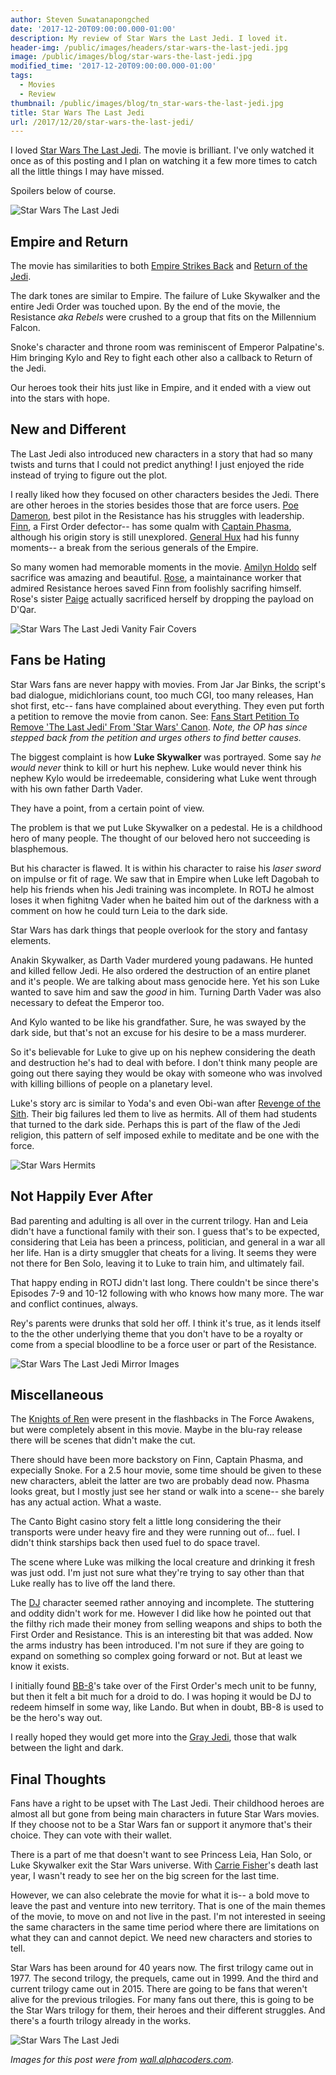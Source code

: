 ```yaml
---
author: Steven Suwatanapongched
date: '2017-12-20T09:00:00.000-01:00'
description: My review of Star Wars the Last Jedi. I loved it.
header-img: /public/images/headers/star-wars-the-last-jedi.jpg
image: /public/images/blog/star-wars-the-last-jedi.jpg
modified_time: '2017-12-20T09:00:00.000-01:00'
tags:
  - Movies
  - Review
thumbnail: /public/images/blog/tn_star-wars-the-last-jedi.jpg
title: Star Wars The Last Jedi
url: /2017/12/20/star-wars-the-last-jedi/
---
```



I loved [Star Wars The Last Jedi](http://www.imdb.com/title/tt2527336/). The movie is brilliant. I've only watched it once as of this posting and I plan on watching it a few more times to catch all the little things I may have missed. 

Spoilers below of course.

![Star Wars The Last Jedi](/public/images/blog/star-wars-the-last-jedi.jpg)

## Empire and Return

The movie has similarities to both [Empire Strikes Back](http://www.imdb.com/title/tt0080684/) and [Return of the Jedi](http://www.imdb.com/title/tt0086190/).

The dark tones are similar to Empire. The failure of Luke Skywalker and the entire Jedi Order was touched upon. By the end of the movie, the Resistance *aka Rebels* were crushed to a group that fits on the Millennium Falcon.

Snoke's character and throne room was reminiscent of Emperor Palpatine's. Him bringing Kylo and Rey to fight each other also a callback to Return of the Jedi.

Our heroes took their hits just like in Empire, and it ended with a view out into the stars with hope.

## New and Different

The Last Jedi also introduced new characters in a story that had so many twists and turns that I could not predict anything! I just enjoyed the ride instead of trying to figure out the plot.

I really liked how they focused on other characters besides the Jedi. There are other heroes in the stories besides those that are force users. [Poe Dameron](http://starwars.wikia.com/wiki/Poe_Dameron), best pilot in the Resistance has his struggles with leadership. [Finn](http://starwars.wikia.com/wiki/Finn), a First Order defector-- has some qualm with [Captain Phasma](http://starwars.wikia.com/wiki/Phasma), although his origin story is still unexplored. [General Hux](https://en.wikipedia.org/wiki/General_Hux) had his funny moments-- a break from the serious generals of the Empire.

So many women had memorable moments in the movie. [Amilyn Holdo](http://starwars.wikia.com/wiki/Amilyn_Holdo) self sacrifice was amazing and beautiful. [Rose](http://starwars.wikia.com/wiki/Rose_Tico), a maintainance worker that admired Resistance heroes saved Finn from foolishly sacrifing himself. Rose's sister [Paige](http://starwars.wikia.com/wiki/Paige_Tico) actually sacrificed herself by dropping the payload on D'Qar.

![Star Wars The Last Jedi Vanity Fair Covers](/public/images/blog/star-wars-the-last-jedi-vanity-fair-covers.jpg)

## Fans be Hating

Star Wars fans are never happy with movies. From Jar Jar Binks, the script's bad dialogue, midichlorians count, too much CGI, too many releases, Han shot first, etc-- fans have complained about everything. They even put forth a petition to remove the movie from canon. See: [Fans Start Petition To Remove 'The Last Jedi' From 'Star Wars' Canon](http://comicbook.com/starwars/2017/12/18/star-wars-the-last-jedi-canon-petition-/). *Note, the OP has since stepped back from the petition and urges others to find better causes.*

The biggest complaint is how **Luke Skywalker** was portrayed. Some say *he would never* think to kill or hurt his nephew. Luke would never think his nephew Kylo would be irredeemable, considering what Luke went through with his own father Darth Vader.

They have a point, from a certain point of view.

The problem is that we put Luke Skywalker on a pedestal. He is a childhood hero of many people.  The thought of our beloved hero not succeeding is blasphemous.

But his character is flawed. It is within his character to raise his *laser sword* on impulse or fit of rage. We saw that in Empire when Luke left Dagobah to help his friends when his Jedi training was incomplete. In ROTJ he almost loses it when fighitng Vader when he baited him out of the darkness with a comment on how he could turn Leia to the dark side.

Star Wars has dark things that people overlook for the story and fantasy elements.

Anakin Skywalker, as Darth Vader murdered young padawans. He hunted and killed fellow Jedi. He also ordered the destruction of an entire planet and it's people. We are talking about mass genocide here. Yet his son Luke wanted to save him and saw the *good* in him. Turning Darth Vader was also necessary to defeat the Emperor too.

And Kylo wanted to be like his grandfather. Sure, he was swayed by the dark side, but that's not an excuse for his desire to be a mass murderer.

So it's believable for Luke to give up on his nephew considering the death and destruction he's had to deal with before. I don't think many people are going out there saying they would be okay with someone who was involved with killing billions of people on a planetary level.

Luke's story arc is similar to Yoda's and even Obi-wan after [Revenge of the Sith](http://www.imdb.com/title/tt0121766/). Their big failures led them to live as hermits. All of them had students that turned to the dark side. Perhaps this is part of the flaw of the Jedi religion, this pattern of self imposed exhile to meditate and be one with the force.

![Star Wars Hermits](/public/images/blog/star-wars-yoda-obi-wan-luke-hermits.jpg)

## Not Happily Ever After

Bad parenting and adulting is all over in the current trilogy. Han and Leia didn't have a functional family with their son. I guess that's to be expected, considering that Leia has been a princess, politician, and general in a war all her life. Han is a dirty smuggler that cheats for a living. It seems they were not there for Ben Solo, leaving it to Luke to train him, and ultimately fail.

That happy ending in ROTJ didn't last long. There couldn't be since there's Episodes 7-9 and 10-12 following with who knows how many more. The war and conflict continues, always.

Rey's parents were drunks that sold her off. I think it's true, as it lends itself to the the other underlying theme that you don't have to be a royalty or come from a special bloodline to be a force user or part of the Resistance.

![Star Wars The Last Jedi Mirror Images](/public/images/blog/star-wars-the-last-jedi-mirror-sides.jpg)

## Miscellaneous

The [Knights of Ren](http://starwars.wikia.com/g00/wiki/Knights_of_Ren?i10c.encReferrer=aHR0cHM6Ly93d3cuZ29vZ2xlLmNvbS8%3D&i10c.ua=1) were present in the flashbacks in The Force Awakens, but were completely absent in this movie. Maybe in the blu-ray release there will be scenes that didn't make the cut.

There should have been more backstory on Finn, Captain Phasma, and expecially Snoke. For a 2.5 hour movie, some time should be given to these new characters, ableit the latter are two are probably dead now. Phasma looks great, but I mostly just see her stand or walk into a scene-- she barely has any actual action. What a waste.

The Canto Bight casino story felt a little long considering the their transports were under heavy fire and they were running out of... fuel. I didn't think starships back then used fuel to do space travel.

The scene where Luke was milking the local creature and drinking it fresh was just odd. I'm just not sure what they're trying to say other than that Luke really has to live off the land there.

The [DJ](http://starwars.wikia.com/wiki/DJ) character seemed rather annoying and incomplete. The stuttering and oddity didn't work for me. However I did like how he pointed out that the filthy rich made their money from selling weapons and ships to both the First Order and Resistance. This is an interesting bit that was added. Now the arms industry has been introduced. I'm not sure if they are going to expand on something so complex going forward or not. But at least we know it exists.

I initially found [BB-8](http://starwars.wikia.com/wiki/BB-8)'s take over of the First Order's mech unit to be funny, but then it felt a bit much for a droid to do. I was hoping it would be DJ to redeem himself in some way, like Lando. But when in doubt, BB-8 is used to be the hero's way out.

I really hoped they would get more into the [Gray Jedi](http://starwars.wikia.com/wiki/Gray_Jedi), those that walk between the light and dark.

## Final Thoughts

Fans have a right to be upset with The Last Jedi. Their childhood heroes are almost all but gone from being main characters in future Star Wars movies. If they choose not to be a Star Wars fan or support it anymore that's their choice. They can vote with their wallet.

There is a part of me that doesn't want to see Princess Leia, Han Solo, or Luke Skywalker exit the Star Wars universe. With [Carrie Fisher](http://www.imdb.com/name/nm0000402/)'s death last year, I wasn't ready to see her on the big screen for the last time.

However, we can also celebrate the movie for what it is-- a bold move to leave the past and venture into new territory. That is one of the main themes of the movie, to move on and not live in the past. I'm not interested in seeing the same characters in the same time period where there are limitations on what they can and cannot depict. We need new characters and stories to tell.

Star Wars has been around for 40 years now. The first trilogy came out in 1977. The second trilogy, the prequels, came out in 1999. And the third and current trilogy came out in 2015. There are going to be fans that weren't alive for the previous trilogies. For many fans out there, this is going to be the Star Wars trilogy for them, their heroes and their different struggles. And there's a fourth trilogy already in the works.

![Star Wars The Last Jedi](/public/images/blog/star-wars-the-last-jedi-wide.jpg)


*Images for this post were from [wall.alphacoders.com](https://wall.alphacoders.com/).*
